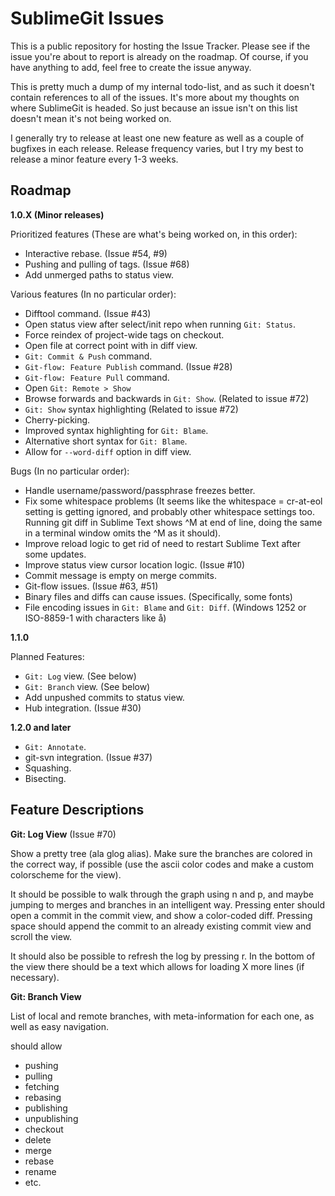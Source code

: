 SublimeGit Issues
=================

This is a public repository for hosting the Issue Tracker. Please see if the issue you're about to report is already on the roadmap. Of course, if you have anything to add, feel free to create the issue anyway.

This is pretty much a dump of my internal todo-list, and as such it doesn't contain references to all of the issues. It's more about my thoughts on where SublimeGit is headed. So just because an issue isn't on this list doesn't mean it's not being worked on.

I generally try to release at least one new feature as well as a couple of bugfixes in each release. Release frequency varies, but I try my best to release a minor feature every 1-3 weeks.


Roadmap
-------

**1.0.X (Minor releases)**

Prioritized features (These are what's being worked on, in this order):
 - Interactive rebase. (Issue #54, #9)
 - Pushing and pulling of tags. (Issue #68)
 - Add unmerged paths to status view.

Various features (In no particular order):
 - Difftool command. (Issue #43)
 - Open status view after select/init repo when running `Git: Status`.
 - Force reindex of project-wide tags on checkout.
 - Open file at correct point with <enter> in diff view.
 - `Git: Commit & Push` command.
 - `Git-flow: Feature Publish` command. (Issue #28)
 - `Git-flow: Feature Pull` command.
 - Open `Git: Remote > Show`
 - Browse forwards and backwards in `Git: Show`. (Related to issue #72)
 - `Git: Show` syntax highlighting (Related to issue #72)
 - Cherry-picking.
 - Improved syntax highlighting for `Git: Blame`.
 - Alternative short syntax for `Git: Blame`.
 - Allow for `--word-diff` option in diff view.

Bugs (In no particular order):
 - Handle username/password/passphrase freezes better.
 - Fix some whitespace problems (It seems like the whitespace = cr-at-eol setting is getting ignored, and probably other whitespace settings too. Running git diff in Sublime Text shows ^M at end of line, doing the same in a terminal window omits the ^M as it should).
 - Improve reload logic to get rid of need to restart Sublime Text after some updates.
 - Improve status view cursor location logic. (Issue #10)
 - Commit message is empty on merge commits.
 - Git-flow issues. (Issue #63, #51)
 - Binary files and diffs can cause issues. (Specifically, some fonts)
 - File encoding issues in `Git: Blame` and `Git: Diff`. (Windows 1252 or ISO-8859-1 with characters like å)

**1.1.0**

Planned Features:
 - `Git: Log` view. (See below)
 - `Git: Branch` view. (See below)
 - Add unpushed commits to status view.
 - Hub integration. (Issue #30)

**1.2.0 and later**
 - `Git: Annotate`.
 - git-svn integration. (Issue #37)
 - Squashing.
 - Bisecting.


Feature Descriptions
--------------------

**Git: Log View** (Issue #70)

Show a pretty tree (ala glog alias). Make sure the branches are colored in the correct way, if possible (use the ascii color codes and make a custom colorscheme for the view).

It should be possible to walk through the graph using n and p, and maybe jumping to merges and branches in an intelligent way. Pressing enter should open a commit in the commit view, and show a color-coded diff. Pressing space should append the commit to an already existing commit view and scroll the view.

It should also be possible to refresh the log by pressing r. In the bottom of the view there should be a text which allows for loading X more lines (if necessary).


**Git: Branch View**

List of local and remote branches, with meta-information for each one, as well as easy navigation.

should allow
 - pushing
 - pulling
 - fetching
 - rebasing
 - publishing
 - unpublishing
 - checkout
 - delete
 - merge
 - rebase
 - rename
 - etc.
